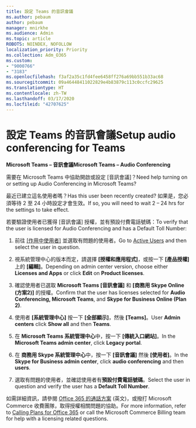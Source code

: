 ```yaml
---
title: 設定 Teams 的音訊會議
ms.author: pebaum
author: pebaum
manager: mnirkhe
ms.audience: Admin
ms.topic: article
ROBOTS: NOINDEX, NOFOLLOW
localization_priority: Priority
ms.collection: Adm_O365
ms.custom:
- "9000766"
- "3183"
ms.openlocfilehash: f3af2a35c1fd4fee6458ff276a69bb551b33ac68
ms.sourcegitcommit: 09a46448411022829e4b83879c113c0ccfc29625
ms.translationtype: HT
ms.contentlocale: zh-TW
ms.lasthandoff: 03/17/2020
ms.locfileid: "42707625"
---
```

# <a name="setup-audio-conferencing-for-teams"></a><span data-ttu-id="39a44-102">設定 Teams 的音訊會議</span><span class="sxs-lookup"><span data-stu-id="39a44-102">Setup audio conferencing for Teams</span></span>

<span data-ttu-id="39a44-103">**Microsoft Teams – 音訊會議**</span><span class="sxs-lookup"><span data-stu-id="39a44-103">**Microsoft Teams – Audio Conferencing**</span></span>

<span data-ttu-id="39a44-104">需要在 Microsoft Teams 中協助開啟或設定 [音訊會議]？</span><span class="sxs-lookup"><span data-stu-id="39a44-104">Need help turning on or setting up Audio Conferencing in Microsoft Teams?</span></span>

<span data-ttu-id="39a44-105">最近已建立這名使用者嗎？</span><span class="sxs-lookup"><span data-stu-id="39a44-105">Has this user been recently created?</span></span>  <span data-ttu-id="39a44-106">如果是，您必須等待 2 至 24 小時設定才會生效。</span><span class="sxs-lookup"><span data-stu-id="39a44-106">If so, you will need to wait 2 – 24 hrs for the settings to take effect.</span></span>

<span data-ttu-id="39a44-107">若要驗證使用者已獲得 [音訊會議] 授權，並有預設付費電話號碼：</span><span class="sxs-lookup"><span data-stu-id="39a44-107">To verify that the user is licensed for Audio Conferencing and has a Default Toll Number:</span></span>

1. <span data-ttu-id="39a44-108">前往 [[作用中使用者]](https://admin.microsoft.com/Adminportal/Home?source=applauncher#/users) 並選取有問題的使用者。</span><span class="sxs-lookup"><span data-stu-id="39a44-108">Go to [Active Users](https://admin.microsoft.com/Adminportal/Home?source=applauncher#/users) and then select the user in question.</span></span>

2. <span data-ttu-id="39a44-109">視系統管理中心的版本而定，請選擇 **[授權和應用程式]**，或按一下 **[產品授權]** 上的 **[編輯]**。</span><span class="sxs-lookup"><span data-stu-id="39a44-109">Depending on admin center version, choose either **Licenses and Apps** or click **Edit** on **Product licenses**.</span></span>

3. <span data-ttu-id="39a44-110">確認使用者已選取 **Microsoft Teams [音訊會議]** 和 **[商務用 Skype Online (方案2)]** 的授權。</span><span class="sxs-lookup"><span data-stu-id="39a44-110">Confirm that the user has licenses selected for **Audio Conferencing, Microsoft Teams**, and **Skype for Business Online (Plan 2)**.</span></span>

4. <span data-ttu-id="39a44-111">使用者 **[系統管理中心]** 按一下 **[全部顯示]**，然後 **[Teams]**。</span><span class="sxs-lookup"><span data-stu-id="39a44-111">User **Admin centers** click **Show all** and then **Teams**.</span></span>

5. <span data-ttu-id="39a44-112">在 **Microsoft Teams 系統管理中心**中，按一下 **[傳統入口網站]**。</span><span class="sxs-lookup"><span data-stu-id="39a44-112">In the **Microsoft Teams admin center**, click **Legacy portal**.</span></span>

6. <span data-ttu-id="39a44-113">在 **商務用 Skype 系統管理中心**中，按一下 **[音訊會議]** 然後 **[使用者]**。</span><span class="sxs-lookup"><span data-stu-id="39a44-113">In the **Skype for Business admin center**, click **audio conferencing** and then **users**.</span></span>

7. <span data-ttu-id="39a44-114">選取有問題的使用者，並確認使用者有**預設付費電話號碼**。</span><span class="sxs-lookup"><span data-stu-id="39a44-114">Select the user in question and verify the user has a **Default Toll Number**.</span></span>

<span data-ttu-id="39a44-115">如需詳細資訊，請參閱 [Office 365 的通話方案](https://docs.microsoft.com/microsoftteams/calling-plans-for-office-365) (英文)，或撥打 Microsoft Commerce 收費團隊，取得授權相關問題的協助。</span><span class="sxs-lookup"><span data-stu-id="39a44-115">For more information, refer to [Calling Plans for Office 365](https://docs.microsoft.com/microsoftteams/calling-plans-for-office-365) or call the Microsoft Commerce Billing team for help with a licensing related questions.</span></span>